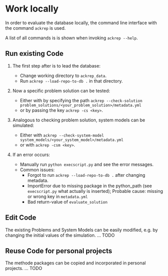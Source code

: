 # Work locally

In order to evaluate the database locally, the command line interface with the command `ackrep` is used.

A list of all commands is is shown when invoking `ackrep --help`.
## Run existing Code

1. The first step after is to lead the database:
    - Change working directory to `ackrep_data`.
    - Run `ackrep --load-repo-to-db .` in that directory.

2. Now a specific problem solution can be tested: 
    - Either with by specifying the path `ackrep --check-solution problem_solutions/<your_problem_solution>/metadata.yml`
    - or by passing the key `ackrep -cs <key>`.
3. Analogous to checking problem solution, system models can be simulated:
    - Either with `ackrep --check-system-model system_models/<your_system_model>/metadata.yml`
    - or with `ackrep -csm <key>`.

4. If an error occurs:
    - Manually run `python execscript.py` and see the error messages.
    - Common issues:
        - Forgot to run `ackrep --load-repo-to-db .` after changing metadata.
        - ImportError due to missing package in the python_path (see `execscript.py` what actually is inserted); Probable cause: missing or wrong key in `metadata.yml`
        - Bad return-value of `evaluate_solution`

## Edit Code
The existing Problems and System Models can be easily modified, e.g. by changing the initial values of the simulation.
...
TODO
## Reuse Code for personal projects
The methode packages can be copied and incorporated in personal projects.
...
TODO